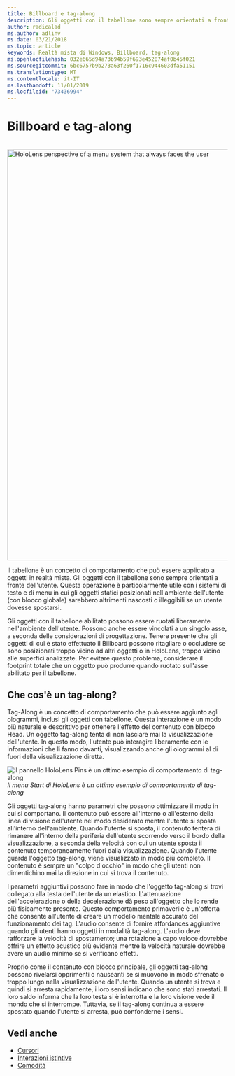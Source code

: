 ```yaml
---
title: Billboard e tag-along
description: Gli oggetti con il tabellone sono sempre orientati a fronte dell'utente.
author: radicalad
ms.author: adlinv
ms.date: 03/21/2018
ms.topic: article
keywords: Realtà mista di Windows, Billboard, tag-along
ms.openlocfilehash: 032e665d94a73b94b59f693e452874af0b45f021
ms.sourcegitcommit: 6bc6757b9b273a63f260f1716c944603dfa51151
ms.translationtype: MT
ms.contentlocale: it-IT
ms.lasthandoff: 11/01/2019
ms.locfileid: "73436994"
---
```

# <a name="billboarding-and-tag-along"></a>Billboard e tag-along

<br>

<img src="images/billboarding-fragments.gif" alt="HoloLens perspective of a menu system that always faces the user" width="940px">

Il tabellone è un concetto di comportamento che può essere applicato a oggetti in realtà mista. Gli oggetti con il tabellone sono sempre orientati a fronte dell'utente. Questa operazione è particolarmente utile con i sistemi di testo e di menu in cui gli oggetti statici posizionati nell'ambiente dell'utente (con blocco globale) sarebbero altrimenti nascosti o illeggibili se un utente dovesse spostarsi.

Gli oggetti con il tabellone abilitato possono essere ruotati liberamente nell'ambiente dell'utente. Possono anche essere vincolati a un singolo asse, a seconda delle considerazioni di progettazione. Tenere presente che gli oggetti di cui è stato effettuato il Billboard possono ritagliare o occludere se sono posizionati troppo vicino ad altri oggetti o in HoloLens, troppo vicino alle superfici analizzate. Per evitare questo problema, considerare il footprint totale che un oggetto può produrre quando ruotato sull'asse abilitato per il tabellone.

## <a name="what-is-a-tag-along"></a>Che cos'è un tag-along?

Tag-Along è un concetto di comportamento che può essere aggiunto agli ologrammi, inclusi gli oggetti con tabellone. Questa interazione è un modo più naturale e descrittivo per ottenere l'effetto del contenuto con blocco Head. Un oggetto tag-along tenta di non lasciare mai la visualizzazione dell'utente. In questo modo, l'utente può interagire liberamente con le informazioni che li fanno davanti, visualizzando anche gli ologrammi al di fuori della visualizzazione diretta.

![il pannello HoloLens Pins è un ottimo esempio di comportamento di tag-along](images/tagalong-1000px.jpg)<br>
*Il menu Start di HoloLens è un ottimo esempio di comportamento di tag-along*

Gli oggetti tag-along hanno parametri che possono ottimizzare il modo in cui si comportano. Il contenuto può essere all'interno o all'esterno della linea di visione dell'utente nel modo desiderato mentre l'utente si sposta all'interno dell'ambiente. Quando l'utente si sposta, il contenuto tenterà di rimanere all'interno della periferia dell'utente scorrendo verso il bordo della visualizzazione, a seconda della velocità con cui un utente sposta il contenuto temporaneamente fuori dalla visualizzazione. Quando l'utente guarda l'oggetto tag-along, viene visualizzato in modo più completo. Il contenuto è sempre un "colpo d'occhio" in modo che gli utenti non dimentichino mai la direzione in cui si trova il contenuto.

I parametri aggiuntivi possono fare in modo che l'oggetto tag-along si trovi collegato alla testa dell'utente da un elastico. L'attenuazione dell'accelerazione o della decelerazione dà peso all'oggetto che lo rende più fisicamente presente. Questo comportamento primaverile è un'offerta che consente all'utente di creare un modello mentale accurato del funzionamento dei tag. L'audio consente di fornire affordances aggiuntive quando gli utenti hanno oggetti in modalità tag-along. L'audio deve rafforzare la velocità di spostamento; una rotazione a capo veloce dovrebbe offrire un effetto acustico più evidente mentre la velocità naturale dovrebbe avere un audio minimo se si verificano effetti.

Proprio come il contenuto con blocco principale, gli oggetti tag-along possono rivelarsi opprimenti o nauseanti se si muovono in modo sfrenato o troppo lungo nella visualizzazione dell'utente. Quando un utente si trova e quindi si arresta rapidamente, i loro sensi indicano che sono stati arrestati. Il loro saldo informa che la loro testa si è interrotta e la loro visione vede il mondo che si interrompe. Tuttavia, se il tag-along continua a essere spostato quando l'utente si arresta, può confonderne i sensi.

## <a name="see-also"></a>Vedi anche
* [Cursori](cursors.md)
* [Interazioni istintive](interaction-fundamentals.md)
* [Comodità](comfort.md)
